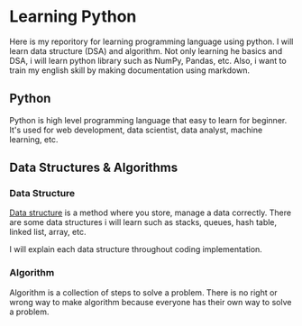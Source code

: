 # Learning Python

Here is my reporitory for learning programming language using python. I will learn data structure (DSA) and algorithm. Not only learning he basics and DSA, i will learn python library such as NumPy, Pandas, etc. Also, i want to train my english skill by making documentation using markdown.

## Python

Python is high level programming language that easy to learn for beginner. It's used for web development, data scientist, data analyst, machine learning, etc.

## Data Structures & Algorithms

### Data Structure

[Data structure](./data_structure/README.md) is a method where you store, manage a data correctly. There are some data structures i will learn such as stacks, queues, hash table, linked list, array, etc.

I will explain each data structure throughout coding implementation.

### Algorithm

Algorithm is a collection of steps to solve a problem. There is no right or wrong way to make algorithm because everyone has their own way to solve a problem.